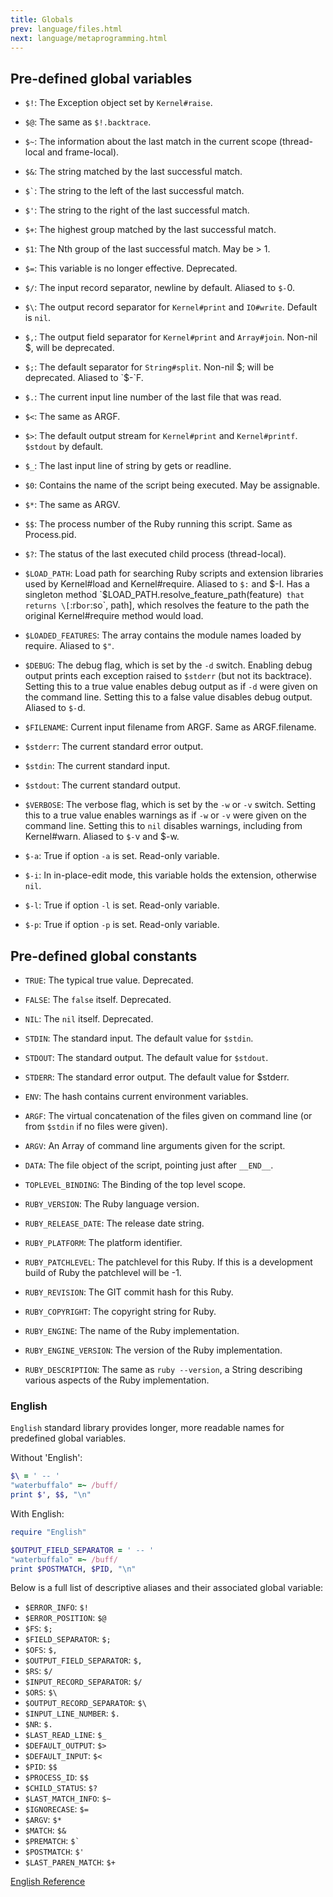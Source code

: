 ```yaml
---
title: Globals
prev: language/files.html
next: language/metaprogramming.html
---
```


## Pre-defined global variables[](#pre-defined-global-variables)

* `$!`: The Exception object set by `Kernel#raise`.
* `$@`: The same as `$!.backtrace`.
* `$~`: The information about the last match in the current scope
  (thread-local and frame-local).

* `$&`: The string matched by the last successful match.
* <code class="highlighter-rouge">$`</code>\: The string to the left of
  the last successful match.
* `$'`: The string to the right of the last successful match.
* `$+`: The highest group matched by the last successful match.
* `$1`: The Nth group of the last successful match. May be > 1.
* `$=`: This variable is no longer effective. Deprecated.
* `$/`: The input record separator, newline by default. Aliased to
  `$-`0.
* `$\`: The output record separator for `Kernel#print` and `IO#write`.
  Default is `nil`.

* `$,`: The output field separator for `Kernel#print` and `Array#join`.
  Non-nil $, will be deprecated.

* `$;`: The default separator for `String#split`. Non-nil $; will be
  deprecated. Aliased to `$-`F.

* `$.`: The current input line number of the last file that was read.
* `$<`: The same as ARGF.
* `$>`: The default output stream for `Kernel#print` and
  `Kernel#printf`. `$stdout` by default.

* `$_`: The last input line of string by gets or readline.
* `$0`: Contains the name of the script being executed. May be
  assignable.
* `$*`: The same as ARGV.
* `$$`: The process number of the Ruby running this script. Same as
  Process.pid.
* `$?`: The status of the last executed child process (thread-local).
* `$LOAD_PATH`: Load path for searching Ruby scripts and extension
  libraries used by Kernel#load and Kernel#require. Aliased to `$:` and
  $-I. Has a singleton method `$LOAD_PATH.resolve_feature_path(feature)`
  that returns \[`:rb` or `:so`, path\], which resolves the feature to
  the path the original Kernel#require method would load.

* `$LOADED_FEATURES`: The array contains the module names loaded by
  require. Aliased to `$"`.
* `$DEBUG`: The debug flag, which is set by the `-d` switch. Enabling
  debug output prints each exception raised to `$stderr` (but not its
  backtrace). Setting this to a true value enables debug output as if
  `-d` were given on the command line. Setting this to a false value
  disables debug output. Aliased to `$-`d.

* `$FILENAME`: Current input filename from ARGF. Same as ARGF.filename.
* `$stderr`: The current standard error output.
* `$stdin`: The current standard input.
* `$stdout`: The current standard output.
* `$VERBOSE`: The verbose flag, which is set by the `-w` or `-v`
  switch. Setting this to a true value enables warnings as if `-w` or
  `-v` were given on the command line. Setting this to `nil` disables
  warnings, including from Kernel#warn. Aliased to `$-`v and $-w.

* `$-a`: True if option `-a` is set. Read-only variable.
* `$-i`: In in-place-edit mode, this variable holds the extension,
  otherwise `nil`.
* `$-l`: True if option `-l` is set. Read-only variable.
* `$-p`: True if option `-p` is set. Read-only variable.

## Pre-defined global constants[](#pre-defined-global-constants)

* `TRUE`: The typical true value. Deprecated.
* `FALSE`: The `false` itself. Deprecated.
* `NIL`: The `nil` itself. Deprecated.
* `STDIN`: The standard input. The default value for `$stdin`.
* `STDOUT`: The standard output. The default value for `$stdout`.
* `STDERR`: The standard error output. The default value for $stderr.
* `ENV`: The hash contains current environment variables.
* `ARGF`: The virtual concatenation of the files given on command line
  (or from `$stdin` if no files were given).

* `ARGV`: An Array of command line arguments given for the script.
* `DATA`: The file object of the script, pointing just after `__END__`.
* `TOPLEVEL_BINDING`: The Binding of the top level scope.
* `RUBY_VERSION`: The Ruby language version.
* `RUBY_RELEASE_DATE`: The release date string.
* `RUBY_PLATFORM`: The platform identifier.
* `RUBY_PATCHLEVEL`: The patchlevel for this Ruby. If this is a
  development build of Ruby the patchlevel will be -1.

* `RUBY_REVISION`: The GIT commit hash for this Ruby.
* `RUBY_COPYRIGHT`: The copyright string for Ruby.
* `RUBY_ENGINE`: The name of the Ruby implementation.
* `RUBY_ENGINE_VERSION`: The version of the Ruby implementation.
* `RUBY_DESCRIPTION`: The same as `ruby --version`, a String describing
  various aspects of the Ruby implementation.



### English[](#english)

`English` standard library provides longer, more readable names for
predefined global variables.

Without 'English': 

```ruby
$\ = ' -- '
"waterbuffalo" =~ /buff/
print $', $$, "\n"
```

With English:


```ruby
require "English"

$OUTPUT_FIELD_SEPARATOR = ' -- '
"waterbuffalo" =~ /buff/
print $POSTMATCH, $PID, "\n"
```

Below is a full list of descriptive aliases and their associated global
variable:

* `$ERROR_INFO`: `$!`
* `$ERROR_POSITION`: `$@`
* `$FS`: `$;`
* `$FIELD_SEPARATOR`: `$;`
* `$OFS`: `$,`
* `$OUTPUT_FIELD_SEPARATOR`: `$,`
* `$RS`: `$/`
* `$INPUT_RECORD_SEPARATOR`: `$/`
* `$ORS`: `$\`
* `$OUTPUT_RECORD_SEPARATOR`: `$\`
* `$INPUT_LINE_NUMBER`: `$.`
* `$NR`: `$.`
* `$LAST_READ_LINE`: `$_`
* `$DEFAULT_OUTPUT`: `$>`
* `$DEFAULT_INPUT`: `$<`
* `$PID`: `$$`
* `$PROCESS_ID`: `$$`
* `$CHILD_STATUS`: `$?`
* `$LAST_MATCH_INFO`: `$~`
* `$IGNORECASE`: `$=`
* `$ARGV`: `$*`
* `$MATCH`: `$&`
* `$PREMATCH`: <code class="highlighter-rouge">$`</code>
* `$POSTMATCH`: `$'`
* `$LAST_PAREN_MATCH`: `$+`

<a
href='https://ruby-doc.org/stdlib-2.7.0/libdoc/English/rdoc/English.html'
class='ruby-doc remote' target='_blank'>English Reference</a>

